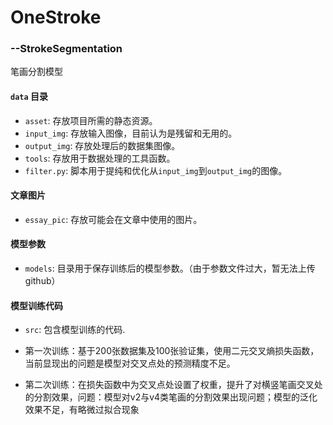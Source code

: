 # OneStroke

### --StrokeSegmentation
笔画分割模型

#### `data` 目录

- `asset`: 存放项目所需的静态资源。
- `input_img`: 存放输入图像，目前认为是残留和无用的。
- `output_img`: 存放处理后的数据集图像。
- `tools`: 存放用于数据处理的工具函数。
- `filter.py`: 脚本用于提纯和优化从`input_img`到`output_img`的图像。

#### 文章图片

- `essay_pic`: 存放可能会在文章中使用的图片。

#### 模型参数

- `models`: 目录用于保存训练后的模型参数。（由于参数文件过大，暂无法上传github）

#### 模型训练代码

- `src`: 包含模型训练的代码.

- 第一次训练：基于200张数据集及100张验证集，使用二元交叉熵损失函数，当前显现出的问题是模型对交叉点处的预测精度不足。

- 第二次训练：在损失函数中为交叉点处设置了权重，提升了对横竖笔画交叉处的分割效果，问题：模型对v2与v4类笔画的分割效果出现问题；模型的泛化效果不足，有略微过拟合现象
